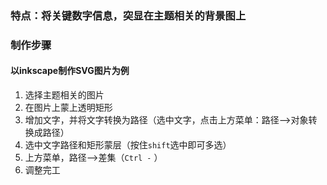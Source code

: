 ### 特点：将关键数字信息，突显在主题相关的背景图上
### 制作步骤
#### 以inkscape制作SVG图片为例 
1. 选择主题相关的图片
2. 在图片上蒙上透明矩形
3. 增加文字，并将文字转换为路径（选中文字，点击上方菜单：路径——>对象转换成路径）
4. 选中文字路径和矩形蒙层（按住`shift`选中即可多选）
5. 上方菜单，路径——>差集（`Ctrl -` ）
6. 调整完工
